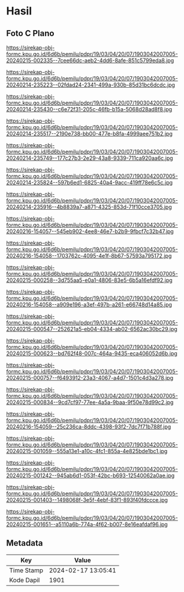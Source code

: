 # Hasil

## Foto C Plano

https://sirekap-obj-formc.kpu.go.id/6d6b/pemilu/pdpr/19/03/04/20/07/1903042007005-20240215-002335--7cee66dc-aeb2-4dd6-8afe-851c5799eda8.jpg

https://sirekap-obj-formc.kpu.go.id/6d6b/pemilu/pdpr/19/03/04/20/07/1903042007005-20240214-235223--02fdad24-2341-499a-930b-85d31bc6dcdc.jpg

https://sirekap-obj-formc.kpu.go.id/6d6b/pemilu/pdpr/19/03/04/20/07/1903042007005-20240214-235430--c6e72f31-205c-46fb-b15a-5068d28ad8f8.jpg

https://sirekap-obj-formc.kpu.go.id/6d6b/pemilu/pdpr/19/03/04/20/07/1903042007005-20240214-235517--2190e738-bb00-477e-b8fa-4999aee751b2.jpg

https://sirekap-obj-formc.kpu.go.id/6d6b/pemilu/pdpr/19/03/04/20/07/1903042007005-20240214-235749--177c27b3-2e29-43a8-9339-711ca920aa6c.jpg

https://sirekap-obj-formc.kpu.go.id/6d6b/pemilu/pdpr/19/03/04/20/07/1903042007005-20240214-235824--597b6ed1-6825-40a4-9acc-419ff78e6c5c.jpg

https://sirekap-obj-formc.kpu.go.id/6d6b/pemilu/pdpr/19/03/04/20/07/1903042007005-20240214-235916--4b8839a7-a871-4325-853d-71f10cce3705.jpg

https://sirekap-obj-formc.kpu.go.id/6d6b/pemilu/pdpr/19/03/04/20/07/1903042007005-20240216-154057--545eb902-4ee8-46e7-b2b9-9fbcf7c32b47.jpg

https://sirekap-obj-formc.kpu.go.id/6d6b/pemilu/pdpr/19/03/04/20/07/1903042007005-20240216-154058--1703762c-4095-4e1f-8b67-57593a795172.jpg

https://sirekap-obj-formc.kpu.go.id/6d6b/pemilu/pdpr/19/03/04/20/07/1903042007005-20240215-000258--3d755aa5-e0a1-4806-83e5-6b5a16efdf92.jpg

https://sirekap-obj-formc.kpu.go.id/6d6b/pemilu/pdpr/19/03/04/20/07/1903042007005-20240216-154058--a909e196-a3ef-497b-a261-e66748d14a85.jpg

https://sirekap-obj-formc.kpu.go.id/6d6b/pemilu/pdpr/19/03/04/20/07/1903042007005-20240215-000547--252621a5-eb04-4334-ab02-6562ac30bc29.jpg

https://sirekap-obj-formc.kpu.go.id/6d6b/pemilu/pdpr/19/03/04/20/07/1903042007005-20240215-000623--bd762f48-007c-464a-9435-eca406052d6b.jpg

https://sirekap-obj-formc.kpu.go.id/6d6b/pemilu/pdpr/19/03/04/20/07/1903042007005-20240215-000757--f6493912-23a3-4067-a4d7-1501c4d3a278.jpg

https://sirekap-obj-formc.kpu.go.id/6d6b/pemilu/pdpr/19/03/04/20/07/1903042007005-20240215-000834--9cd7cf97-77ee-4a5a-9baa-9f50e78d99c2.jpg

https://sirekap-obj-formc.kpu.go.id/6d6b/pemilu/pdpr/19/03/04/20/07/1903042007005-20240216-154059--25c236ca-8ddc-4398-93f2-7dc7f71b788f.jpg

https://sirekap-obj-formc.kpu.go.id/6d6b/pemilu/pdpr/19/03/04/20/07/1903042007005-20240215-001059--555a13e1-a10c-4fc1-855a-4e825bde1bc1.jpg

https://sirekap-obj-formc.kpu.go.id/6d6b/pemilu/pdpr/19/03/04/20/07/1903042007005-20240215-001242--945ab6d1-053f-42bc-b693-12540062a0ae.jpg

https://sirekap-obj-formc.kpu.go.id/6d6b/pemilu/pdpr/19/03/04/20/07/1903042007005-20240215-001403--1498068f-3e5f-4ebf-83f1-893f40fdccce.jpg

https://sirekap-obj-formc.kpu.go.id/6d6b/pemilu/pdpr/19/03/04/20/07/1903042007005-20240215-001651--a5110a6b-774a-4f62-b007-8e16eafdaf96.jpg


## Metadata

| Key        | Value               |
| ---------- | ------------------- |
| Time Stamp | 2024-02-17 13:05:41 |
| Kode Dapil | 1901                |



